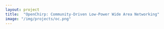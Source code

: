 ```yaml
---
layout: project
title:  "OpenChirp: Community-Driven Low-Power Wide Area Networking"
image: "/img/projects/oc.png"
---
```

